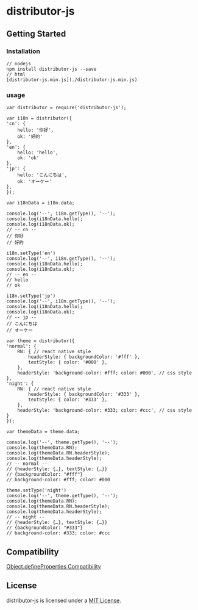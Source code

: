 # distributor-js
## Getting Started

### Installation

```
// nodejs
npm install distributor-js --save
// html
[distributor-js.min.js](./distributor-js.min.js)
```

### usage

    var distributor = require('distributor-js');

    var i18n = distributor({
    'cn': {
        hello: '你好',
        ok: '好的'
    },
    'en': {
        hello: 'hello',
        ok: 'ok'
    },
    'jp': {
        hello: 'こんにちは',
        ok: 'オーケー'
    },
    });

    var i18nData = i18n.data;

    console.log('--', i18n.getType(), '--');
    console.log(i18nData.hello);
    console.log(i18nData.ok);
    // -- cn --
    // 你好
    // 好的

    i18n.setType('en')
    console.log('--', i18n.getType(), '--');
    console.log(i18nData.hello);
    console.log(i18nData.ok);
    // -- en --
    // hello
    // ok

    i18n.setType('jp')
    console.log('--', i18n.getType(), '--');
    console.log(i18nData.hello);
    console.log(i18nData.ok);
    // -- jp --
    // こんにちは
    // オーケー

    var theme = distributor({
    'normal': {
        RN: { // react native style
            headerStyle: { backgroundColor: '#fff' }, 
            textStyle: { color: '#000' }, 
        },
        headerStyle: 'background-color: #fff; color: #000', // css style
    },
    'night': {
        RN: { // react native style
            headerStyle: { backgroundColor: '#333' }, 
            textStyle: { color: '#333' }, 
        },
        headerStyle: 'background-color: #333; color: #ccc', // css style
    }
    });

    var themeData = theme.data;

    console.log('--', theme.getType(), '--');
    console.log(themeData.RN);
    console.log(themeData.RN.headerStyle);
    console.log(themeData.headerStyle);
    // -- normal --
    // {headerStyle: {…}, textStyle: {…}}
    // {backgroundColor: "#fff"}
    // background-color: #fff; color: #000

    theme.setType('night')
    console.log('--', theme.getType(), '--');
    console.log(themeData.RN);
    console.log(themeData.RN.headerStyle);
    console.log(themeData.headerStyle);
    // -- night --
    // {headerStyle: {…}, textStyle: {…}}
    // {backgroundColor: "#333"}
    // background-color: #333; color: #ccc

## Compatibility
[Object.defineProperties Compatibility](https://developer.mozilla.org/en-US/docs/Web/JavaScript/Reference/Global_Objects/Object/defineProperties#Browser_compatibility)

## License

distributor-js is licensed under a [MIT  License](./LICENSE).